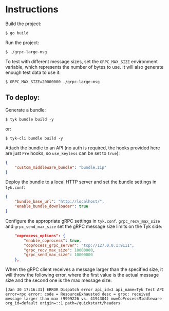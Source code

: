 # Instructions

Build the project:

```
$ go build
```

Run the project:

```
$ ./grpc-large-msg
```

To test with different message sizes, set the `GRPC_MAX_SIZE` environment variable, which represents the number of bytes to use. It will also generate enough test data to use it:

```
$ GRPC_MAX_SIZE=20000000 ./grpc-large-msg
```

## To deploy:

Generate a bundle:

```
$ tyk bundle build -y
```

or:

```
$ tyk-cli bundle build -y
```

Attach the bundle to an API (no auth is required, the hooks provided here are just `Pre` hooks, so `use_keyless` can be set to `true`):

```json
{
    "custom_middleware_bundle": "bundle.zip"
}
```

Deploy the bundle to a local HTTP server and set the bundle settings in `tyk.conf`:

```json
{
    "bundle_base_url": "http://localhost/",
    "enable_bundle_downloader": true
}
```

Configure the appropriate gRPC settings in `tyk.conf`. `grpc_recv_max_size` and `grpc_send_max_size` set the gRPC message size limits on the Tyk side:

```json
    "coprocess_options": {
        "enable_coprocess": true,
        "coprocess_grpc_server": "tcp://127.0.0.1:9111",
        "grpc_recv_max_size": 10000000,
        "grpc_send_max_size": 10000000
    },
```

When the gRPC client receives a message larger than the specified size, it will throw the following error, where the first value is the actual message size and the second one is the max message size:

```
[Jan 30 17:16:31] ERROR Dispatch error api_id=3 api_name=Tyk Test API error=rpc error: code = ResourceExhausted desc = grpc: received message larger than max (9999226 vs. 4194304) mw=CoProcessMiddleware org_id=default origin=::1 path=/quickstart/headers
```